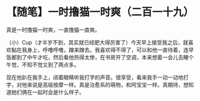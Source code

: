 # 【随笔】一时撸猫一时爽（二百一十九）

真是一时撸猫一时爽，一直撸猫一直爽。

（小）Cup（才半岁不到，其实就已经肥大得厉害了）今天早上接受我之后，就喜欢黏在我身上，呼噜呼噜，蹭来蹭去。我喜欢得不得了，可以和他一直待着，连早饭都到了中午才吃，然后看他热得太惨，在书房开了空调，本来想着一会儿去睡个午觉，不知不觉又到了两点多。

现在他趴在我手上，闭着眼睛听我打字的声音。很享受，看来我手一动一动地打字，对他来说是高级按摩一样。真是治愈系的萌物，和阿宝宝一样。真期待，想知道她们俩在一起时会是什么样子。
